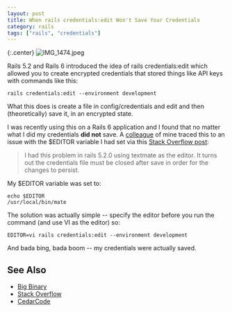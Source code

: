 ```yaml
---
layout: post
title: When rails credentials:edit Won't Save Your Credentials
category: rails
tags: ["rails", "credentials"]
---
```

{:.center}
![IMG_1474.jpeg](/blog/assets/IMG_1474.jpeg)

Rails 5.2 and Rails 6 introduced the idea of rails credentials:edit which allowed you to create encrypted credentials that stored things like API keys with commands like this:

    rails credentials:edit --environment development

What this does is create a file in config/credentials and edit and then (theoretically) save it, in an encrypted state.

I was recently using this on a Rails 6 application and I found that no matter what I did my credentials **did not** save.  A [colleague](https://eethomp.github.io/) of mine traced this to an issue with the $EDITOR variable I had set via this [Stack Overflow post](https://stackoverflow.com/questions/48539408/rails-5-2-encrypted-credentials-not-saving):

> I had this problem in rails 5.2.0 using textmate as the editor. It turns out the credentials file must be closed after save in order for the changes to persist.

My $EDITOR variable was set to:

    echo $EDITOR
    /usr/local/bin/mate

The solution was actually simple -- specify the editor before you run the command (and use VI as the editor) so:

    EDITOR=vi rails credentials:edit --environment development

And bada bing, bada boom -- my credentials were actually saved.

## See Also

* [Big Binary](https://blog.bigbinary.com/2019/07/03/rails-6-adds-support-for-multi-environment-credentials.html)
* [Stack Overflow](https://stackoverflow.com/questions/50435193/cannot-edit-rails-credentials-rails-5-2)
* [CedarCode](https://medium.com/cedarcode/rails-5-2-credentials-9b3324851336)